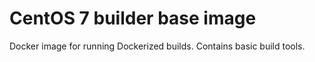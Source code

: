 # CentOS 7 builder base image

Docker image for running Dockerized builds. Contains basic build tools.